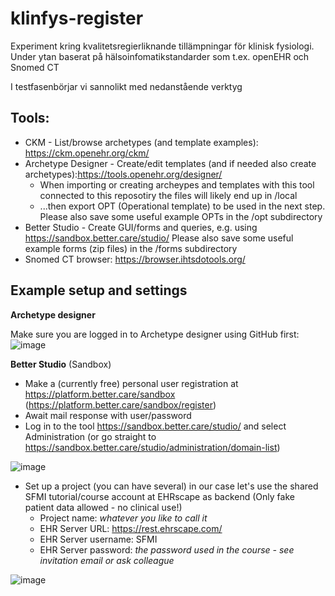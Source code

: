 # klinfys-register
Experiment kring kvalitetsregierliknande tillämpningar för klinisk fysiologi. Under ytan baserat på hälsoinfomatikstandarder som t.ex. openEHR och Snomed CT

I testfasenbörjar vi sannolikt med nedanstående verktyg 

## Tools:
* CKM - List/browse archetypes (and template examples): https://ckm.openehr.org/ckm/
* Archetype Designer - Create/edit templates (and if needed also create archetypes):https://tools.openehr.org/designer/
    * When importing or creating archeypes and templates with this tool connected to this reposotiry the files will likely end up in /local
    * ...then export OPT (Operational template) to be used in the next step. Please also save some useful example OPTs in the /opt subdirectory
* Better Studio - Create GUI/forms and queries, e.g. using https://sandbox.better.care/studio/ Please also save some useful example forms (zip files) in the /forms subdirectory
* Snomed CT browser: https://browser.ihtsdotools.org/

## Example setup and settings

**Archetype designer**

Make sure you are logged in to Archetype designer using GitHub first:
![image](https://user-images.githubusercontent.com/1034001/121351630-477c3b00-c92c-11eb-92d2-b00a40d15a1e.png)

**Better Studio** (Sandbox)

* Make a (currently free) personal user registration at https://platform.better.care/sandbox (https://platform.better.care/sandbox/register)
* Await mail response with user/password
* Log in to the tool https://sandbox.better.care/studio/ and select Administration (or go straight to https://sandbox.better.care/studio/administration/domain-list) 

![image](https://user-images.githubusercontent.com/1034001/121383694-eeba9b80-c947-11eb-81dd-d4bc10bbba25.png)
* Set up a project (you can have several) in our case let's use the shared SFMI tutorial/course account at EHRscape as backend (Only fake patient data allowed - no clinical use!)
    * Project name: *whatever you like to call it* 
    * EHR Server URL: https://rest.ehrscape.com/
    * EHR Server username: SFMI
    * EHR Server password: *the password used in the course - see invitation email or ask colleague*

![image](https://user-images.githubusercontent.com/1034001/121383318-a69b7900-c947-11eb-8962-0ab98b3ea384.png)
